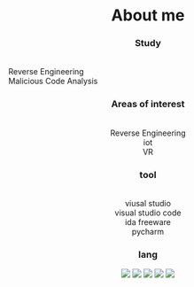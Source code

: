 <h1 align = "center"> About me</h1>

<h3 align= "center"> Study </h3>
<p align="center">

<br>Reverse Engineering 
<br>Malicious Code Analysis
</p>


<h3 align = "center"> Areas of interest</h3>
<p align="center">
<br>Reverse Engineering 
<br>iot
<br>VR
</p>

<h3 align="center"> tool </h3>
<p align="center">
<br>viusal studio
<br>visual studio code
<br>ida freeware
<br>pycharm
</p>

<h3 align="center"> lang </h3>
<p align="center">
<img src="https://img.shields.io/badge/c-%23A8B9CC.svg?&style=for-the-badge&logo=c&logoColor=black" />
<img src="https://img.shields.io/badge/c%2B%2B-%2300599C.svg?&style=for-the-badge&logo=c%2B%2B&logoColor=white" />
<img src="https://img.shields.io/badge/Python-3776AB?style=for-the-badge&logo=Python&logoColor=white">
<img src="https://img.shields.io/badge/Rust-000000?style=for-the-badge&logo;logo=Rust&amp;logoColor=white">
  <img src="https://img.shields.io/badge/Assembly-000000?style=for-the-badge&logo;logo=Assembly&amp;logoColor=white">
</p>
